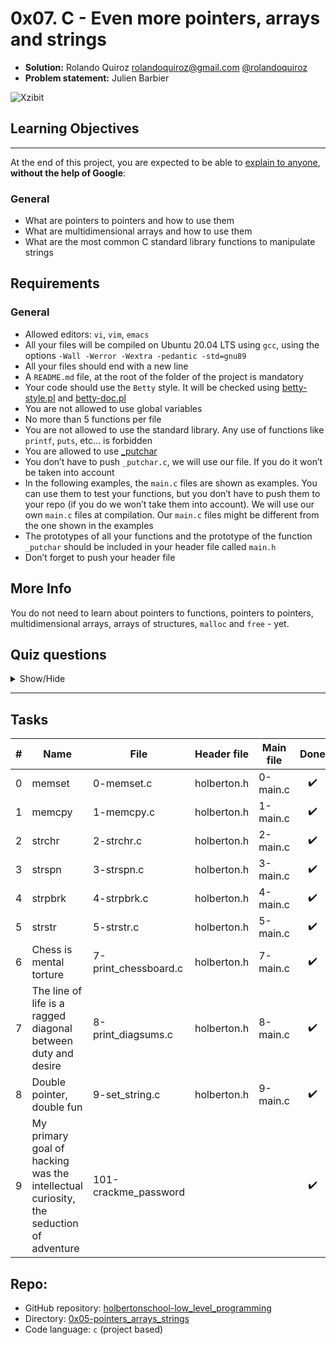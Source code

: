 # 0x07. C - Even more pointers, arrays and strings

- **Solution:** Rolando Quiroz [rolandoquiroz@gmail.com](rolandoquiroz@gmail.com) [@rolandoquiroz](https://github.com/rolandoquiroz)
- **Problem statement:** Julien Barbier

![Xzibit](https://s3.amazonaws.com/intranet-projects-files/holbertonschool-low_level_programming/218/58fe6b229144b7fe5ebe88afe9ff5cabe2dd0863e1e79b2d02b4103c30b465dd.jpg "Xzibit")


## Learning Objectives
----------------------

At the end of this project, you are expected to be able to [explain to anyone](https://fs.blog/2021/02/feynman-learning-technique/ "explain to anyone"), **without the help of Google**:

### General

*   What are pointers to pointers and how to use them
*   What are multidimensional arrays and how to use them
*   What are the most common C standard library functions to manipulate strings

Requirements
------------

### General

*   Allowed editors: `vi`, `vim`, `emacs`
*   All your files will be compiled on Ubuntu 20.04 LTS using `gcc`, using the options `-Wall -Werror -Wextra -pedantic -std=gnu89`
*   All your files should end with a new line
*   A `README.md` file, at the root of the folder of the project is mandatory
*   Your code should use the `Betty` style. It will be checked using [betty-style.pl](https://github.com/holbertonschool/Betty/blob/master/betty-style.pl "betty-style.pl") and [betty-doc.pl](https://github.com/holbertonschool/Betty/blob/master/betty-doc.pl "betty-doc.pl")
*   You are not allowed to use global variables
*   No more than 5 functions per file
*   You are not allowed to use the standard library. Any use of functions like `printf`, `puts`, etc… is forbidden
*   You are allowed to use [_putchar](https://github.com/holbertonschool/_putchar.c/blob/master/_putchar.c "_putchar")
*   You don’t have to push `_putchar.c`, we will use our file. If you do it won’t be taken into account
*   In the following examples, the `main.c` files are shown as examples. You can use them to test your functions, but you don’t have to push them to your repo (if you do we won’t take them into account). We will use our own `main.c` files at compilation. Our `main.c` files might be different from the one shown in the examples
*   The prototypes of all your functions and the prototype of the function `_putchar` should be included in your header file called `main.h`
*   Don’t forget to push your header file

More Info
------------

You do not need to learn about pointers to functions, pointers to pointers, multidimensional arrays, arrays of structures, `malloc` and `free` - yet.

## Quiz questions

<details>
    <summary>Show/Hide</summary>

### Question #0

What is the size of `p` in this code?

```C
int *p;
```

- [ ] 4 bytes
- [x] 8 bytes
- [ ] 16 bytes


### Question #1

What is the size of `p` in this code?

```C
int **p;
```

- [ ] 4 bytes
- [x] 8 bytes
- [ ] 16 bytes

### Question #2

In this following code, what is the value of `a[0][0]`?

```C
int a[5][2] = {{1, 2}, {3, 4}, {5, 6}, {7, 8}, {9, 10}};
```

- [x] 1
- [ ] 2
- [ ] 3
- [ ] 4

### Question #3

In this following code, what is the value of `a[3][0]`?

```C
int a[5][2] = {{1, 2}, {3, 4}, {5, 6}, {7, 8}, {9, 10}};
```

- [x] 7
- [ ] 8
- [ ] {7, 8}
- [ ] 5

### Question #4

In this following code, what is the value of `a[3][1]`?

```C
int a[5][2] = {{1, 2}, {3, 4}, {5, 6}, {7, 8}, {9, 10}};
```

- [ ] 7
- [x] 8
- [ ] {7, 8}
- [ ] 5

### Question #5

In this following code, what is the value of `a[1][1]`?

```C
int a[5][2] = {{1, 2}, {3, 4}, {5, 6}, {7, 8}, {9, 10}};
```

- [ ] 1
- [ ] 2
- [ ] 3
- [x] 4

### Question #6

What is the size of `*p` in this code?

```C
int **p;
```

- [ ] 4 bytes
- [x] 8 bytes
- [ ] 16 bytes

### Question #7

What is the size of `*p` in this code?

```C
int *p;
```

- [x] 4 bytes
- [ ] 8 bytes
- [ ] 16 bytes

### Question #8

What is stored inside a pointer to a pointer to an int?

- [ ] An address where an int is stored
- [ ] An int
- [x] An address where an address is stored

</details>

* * *

Tasks
-----

|  #  | Name | File | Header file | Main file| Done |
|:---:|------|------|-------------|----------|:------:|
| 0 |  memset  |  0-memset.c | holberton.h | 0-main.c | :heavy_check_mark:  |
| 1 |  memcpy  |  1-memcpy.c | holberton.h | 1-main.c | :heavy_check_mark:   |
| 2 |  strchr  |  2-strchr.c | holberton.h | 2-main.c | :heavy_check_mark:   |
| 3 |  strspn  |  3-strspn.c | holberton.h | 3-main.c | :heavy_check_mark:   |
| 4 |  strpbrk  |  4-strpbrk.c  | holberton.h | 4-main.c | :heavy_check_mark:    |
| 5 |  strstr  |  5-strstr.c  | holberton.h | 5-main.c | :heavy_check_mark:   |
| 6 |  Chess is mental torture  |  7-print_chessboard.c   |  holberton.h  | 7-main.c | :heavy_check_mark:   |
| 7 |  The line of life is a ragged diagonal between duty and desire  |  8-print_diagsums.c  |  holberton.h |  8-main.c  | :heavy_check_mark:    |
| 8 |  Double pointer, double fun  |  9-set_string.c  |  holberton.h |  9-main.c | :heavy_check_mark:    |
| 9 | My primary goal of hacking was the intellectual curiosity, the seduction of adventure  |  101-crackme_password  |  |  |:heavy_check_mark:    |

Repo:
-----------
- GitHub repository: [holbertonschool-low_level_programming](https://github.com/rolandoquiroz/holbertonschool-low_level_programming)
- Directory: [0x05-pointers_arrays_strings](https://github.com/rolandoquiroz/holbertonschool-low_level_programming/tree/master/0x07-pointers_arrays_strings)
- Code language: `c` (project based) 